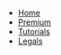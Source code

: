 - [Home](home.md/?id=introducing-hawking39s "Hawking's")
- [Premium](patreon.md#premium-features)
- [Tutorials](texttospeech.md)
- [Legals](legals.md#terms-of-use)
  <!-- - [Text to Speech](texttospeech.md)
  - [Temporary Voice Channels](temporarychannels.md)
  - [Voice Utilities](voiceutilities.md)
  - [Speech to Text](speechtotext.md) -->
